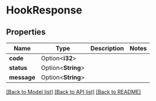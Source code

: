 # HookResponse

## Properties

Name | Type | Description | Notes
------------ | ------------- | ------------- | -------------
**code** | Option<**i32**> |  | 
**status** | Option<**String**> |  | 
**message** | Option<**String**> |  | 

[[Back to Model list]](../README.md#documentation-for-models) [[Back to API list]](../README.md#documentation-for-api-endpoints) [[Back to README]](../README.md)


